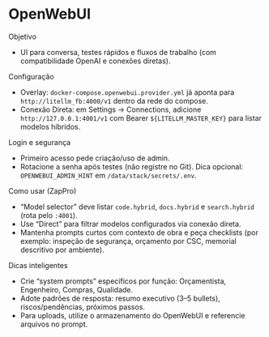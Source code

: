 # OpenWebUI

Objetivo
- UI para conversa, testes rápidos e fluxos de trabalho (com compatibilidade OpenAI e conexões diretas).

Configuração
- Overlay: `docker-compose.openwebui.provider.yml` já aponta para `http://litellm_fb:4000/v1` dentro da rede do compose.
- Conexão Direta: em Settings → Connections, adicione `http://127.0.0.1:4001/v1` com Bearer `${LITELLM_MASTER_KEY}` para listar modelos híbridos.

Login e segurança
- Primeiro acesso pede criação/uso de admin.
- Rotacione a senha após testes (não registre no Git). Dica opcional: `OPENWEBUI_ADMIN_HINT` em `/data/stack/secrets/.env`.

Como usar (ZapPro)
- “Model selector” deve listar `code.hybrid`, `docs.hybrid` e `search.hybrid` (rota pelo `:4001`).
- Use “Direct” para filtrar modelos configurados via conexão direta.
- Mantenha prompts curtos com contexto de obra e peça checklists (por exemplo: inspeção de segurança, orçamento por CSC, memorial descritivo por ambiente).

Dicas inteligentes
- Crie “system prompts” específicos por função: Orçamentista, Engenheiro, Compras, Qualidade.
- Adote padrões de resposta: resumo executivo (3–5 bullets), riscos/pendências, próximos passos.
- Para uploads, utilize o armazenamento do OpenWebUI e referencie arquivos no prompt.
